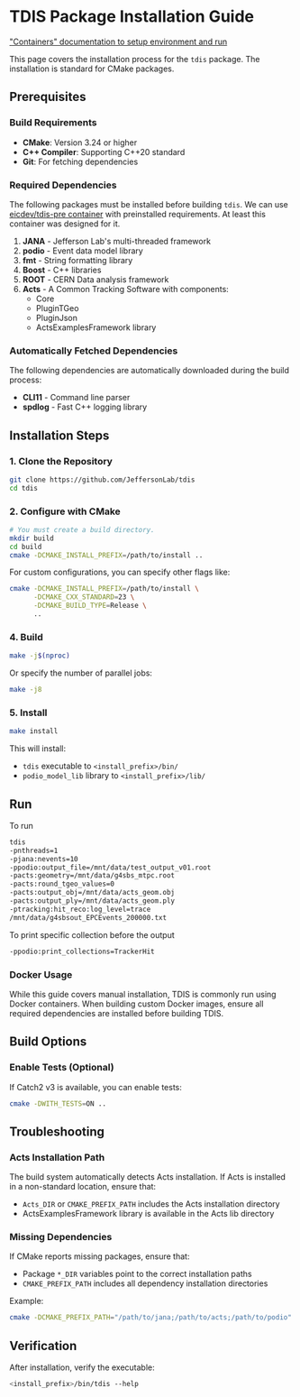 # TDIS Package Installation Guide

["Containers" documentation to setup environment and run](containers.md)

This page covers the installation process for the `tdis` package.
The installation is standard for CMake packages. 

## Prerequisites

### Build Requirements
- **CMake**: Version 3.24 or higher
- **C++ Compiler**: Supporting C++20 standard
- **Git**: For fetching dependencies

### Required Dependencies
The following packages must be installed before building `tdis`. 
We can use [eicdev/tdis-pre container](containers.md) with preinstalled
requirements. At least this container was designed for it. 

1. **JANA** - Jefferson Lab's multi-threaded framework
2. **podio** - Event data model library
3. **fmt** - String formatting library
4. **Boost** - C++ libraries
5. **ROOT** - CERN Data analysis framework
6. **Acts** - A Common Tracking Software with components:
    - Core
    - PluginTGeo
    - PluginJson
    - ActsExamplesFramework library

### Automatically Fetched Dependencies
The following dependencies are automatically downloaded during the build process:
- **CLI11** - Command line parser
- **spdlog** - Fast C++ logging library

## Installation Steps

### 1. Clone the Repository
```bash
git clone https://github.com/JeffersonLab/tdis
cd tdis
```

### 2. Configure with CMake
```bash
# You must create a build directory.
mkdir build
cd build
cmake -DCMAKE_INSTALL_PREFIX=/path/to/install ..
```

For custom configurations, you can specify other flags like:
```bash
cmake -DCMAKE_INSTALL_PREFIX=/path/to/install \
      -DCMAKE_CXX_STANDARD=23 \
      -DCMAKE_BUILD_TYPE=Release \
      ..
```

### 4. Build
```bash
make -j$(nproc)
```
Or specify the number of parallel jobs:
```bash
make -j8
```

### 5. Install
```bash
make install
```

This will install:
- `tdis` executable to `<install_prefix>/bin/`
- `podio_model_lib` library to `<install_prefix>/lib/`

## Run

To run

```bash
tdis
-pnthreads=1
-pjana:nevents=10
-ppodio:output_file=/mnt/data/test_output_v01.root
-pacts:geometry=/mnt/data/g4sbs_mtpc.root
-pacts:round_tgeo_values=0
-pacts:output_obj=/mnt/data/acts_geom.obj
-pacts:output_ply=/mnt/data/acts_geom.ply
-ptracking:hit_reco:log_level=trace
/mnt/data/g4sbsout_EPCEvents_200000.txt
```

To print specific collection before the output
```bash 
-ppodio:print_collections=TrackerHit
```

### Docker Usage
While this guide covers manual installation, TDIS is commonly run using Docker containers. When building custom Docker images, ensure all required dependencies are installed before building TDIS.

## Build Options

### Enable Tests (Optional)
If Catch2 v3 is available, you can enable tests:
```bash
cmake -DWITH_TESTS=ON ..
```

## Troubleshooting

### Acts Installation Path
The build system automatically detects Acts installation. If Acts is installed in a non-standard location, ensure that:
- `Acts_DIR` or `CMAKE_PREFIX_PATH` includes the Acts installation directory
- ActsExamplesFramework library is available in the Acts lib directory

### Missing Dependencies
If CMake reports missing packages, ensure that:
- Package `*_DIR` variables point to the correct installation paths
- `CMAKE_PREFIX_PATH` includes all dependency installation directories

Example:
```bash
cmake -DCMAKE_PREFIX_PATH="/path/to/jana;/path/to/acts;/path/to/podio" ..
```

## Verification
After installation, verify the executable:
```bash
<install_prefix>/bin/tdis --help
```